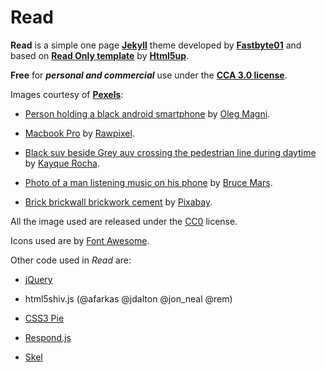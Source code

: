 # Read

**Read** is a simple one page **[Jekyll](https://jekyllrb.com/)**  theme developed by **[Fastbyte01](https://github.com/Fastbyte01)** and based on **[ Read Only template](https://html5up.net/read-only)** by **[Html5up](https://html5up.net)**.

**Free** for ***personal and commercial*** use under the **[CCA 3.0 license](https://creativecommons.org/licenses/by/3.0/)**.

Images courtesy of **[Pexels](https://www.pexels.com/)**:

* [Person holding a black android smartphone](https://www.pexels.com/photo/person-holding-black-android-smartphone-861126/) by [Oleg Magni](https://www.pexels.com/@oleg-magni-293608).

* [Macbook Pro](https://www.pexels.com/photo/macbook-pro-970196/) by [Rawpixel](https://www.pexels.com/@rawpixel).

* [Black suv beside Grey auv crossing the pedestrian line during daytime](https://www.pexels.com/photo/black-suv-beside-grey-auv-crossing-the-pedestrian-line-during-daytime-125514/) by [Kayque Rocha](https://www.pexels.com/@kaiquestr).

* [Photo of a man listening music on his phone](https://www.pexels.com/photo/photo-of-a-man-listening-music-on-his-phone-846741/) by [Bruce Mars](https://www.pexels.com/@olly).

* [Brick brickwall brickwork cement](https://www.pexels.com/photo/brick-brickwall-brickwork-cement-276514/) by [Pixabay](https://www.pexels.com/@pixabay).

All the image used are released under the [CC0](https://creativecommons.org/share-your-work/public-domain/cc0/) license.

Icons used are by [Font Awesome](https://fontawesome.com/).

Other code used in *Read* are:

*  [jQuery](jquery.com)

*  html5shiv.js (@afarkas @jdalton @jon_neal @rem)

* [CSS3 Pie](https://css3pie.com)

* [Respond.js](j.mp/respondjs)

* [Skel](skel.io)



